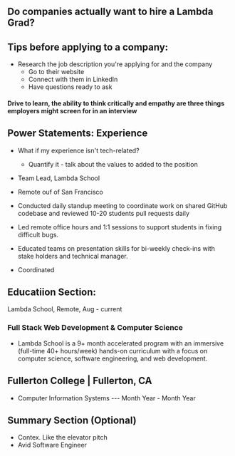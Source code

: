 ## Do companies actually want to hire a Lambda Grad?

## Tips before applying to a company:

- Research the job description you're applying for and the company
  - Go to their website
  - Connect with them in LinkedIn
  - Have questions ready to ask

#### Drive to learn, the ability to think critically and empathy are three things employers might screen for in an interview

## Power Statements: Experience

- What if my experience isn't tech-related?

  - Quantify it - talk about the values to added to the position

- Team Lead, Lambda School
- Remote ouf of San Francisco
- Conducted daily standup meeting to coordinate work on shared GitHub codebase and reviewed 10-20 students pull requests daily
- Led remote office hours and 1:1 sessions to support students in fixing difficult bugs.
- Educated teams on presentation skills for bi-weekly check-ins with stake holders and technical manager.
- Coordinated

## Educatiion Section:

Lambda School, Remote, Aug - current

### Full Stack Web Development & Computer Science

- Lambda School is a 9+ month accelerated program with an immersive (full-time 40+ hours/week) hands-on curriculum with a focus on computer science, software engineering, and web development.

## Fullerton College | Fullerton, CA

- Computer Information Systems --- Month Year - Month Year

## Summary Section (Optional)

- Contex. Like the elevator pitch
- Avid Software Engineer
